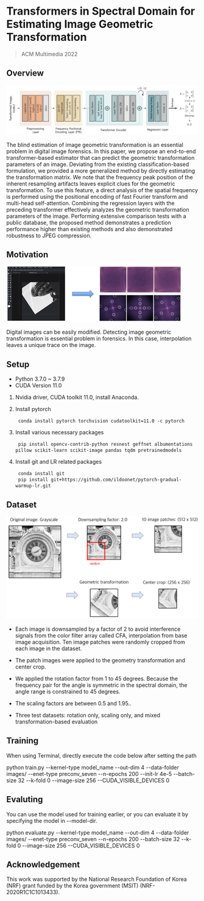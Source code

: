 # Transformers in Spectral Domain for Estimating Image Geometric Transformation

> ACM Multimedia 2022


## Overview
![architecture](./assets/architecture.PNG)

The blind estimation of image geometric transformation is an essential problem in digital image forensics. In this paper, we propose an end-to-end transformer-based estimator that can predict the geometric transformation parameters of an image. Deviating from the existing classification-based formulation, we provided a more generalized method by directly estimating the transformation matrix. We note that the frequency peak position of the inherent resampling artifacts leaves explicit clues for the geometric transformation. To use this feature, a direct analysis of the spatial frequency is performed using the positional encoding of fast Fourier transform and multi-head self-attention. Combining the regression layers with the preceding transformer effectively analyzes the geometric transformation parameters of the image. Performing extensive comparison tests with a public database, the proposed method demonstrates a prediction performance higher than existing methods and also demonstrated robustness to JPEG compression.


## Motivation

![motivation](./assets/motivation.PNG)

Digital images can be easily modified. Detecting image geometric transformation is essential problem in forensics. In this case, interpolation leaves a unique trace on the image.


## Setup

- Python 3.7.0 ~ 3.7.9
- CUDA Version 11.0

1. Nvidia driver, CUDA toolkit 11.0, install Anaconda.

2. Install pytorch

        conda install pytorch torchvision cudatoolkit=11.0 -c pytorch

3. Install various necessary packages

        pip install opencv-contrib-python resnest geffnet albumentations pillow scikit-learn scikit-image pandas tqdm pretrainedmodels

4. Install git and LR related packages

        conda install git
        pip install git+https://github.com/ildoonet/pytorch-gradual-warmup-lr.git




## Dataset


![dataset](./assets/dataset.PNG)

- Each image is downsampled by a factor of 2 to avoid interference signals from the color filter array called CFA, interpolation from base image acquisition. Ten image patches were randomly cropped from each image in the dataset.

- The patch images were applied to the geometry transformation and center crop.

- We applied the rotation factor from 1 to 45 degrees. Because the frequency pair for the angle is symmetric in the spectral domain, the angle range is constrained to 45 degrees.

- The scaling factors are between 0.5 and 1.95..

- Three test datasets: rotation only, scaling only, and mixed transformation-based evaluation

## Training

When using Terminal, directly execute the code below after setting the path

   python train.py --kernel-type model_name --out-dim 4 --data-folder images/ --enet-type preconv_seven --n-epochs 200 --init-lr 4e-5 --batch-size 32 --k-fold 0 --image-size 256 --CUDA_VISIBLE_DEVICES 0

## Evaluting

 You can use the model used for training earlier, or you can evaluate it by specifying the model in --model-dir.

   python evaluate.py --kernel-type model_name --out-dim 4 --data-folder images/ --enet-type preconv_seven --n-epochs 200 --batch-size 32 --k-fold 0 --image-size 256 --CUDA_VISIBLE_DEVICES 0



## Acknowledgement

This work was supported by the National Research Foundation of Korea (NRF) grant funded by the Korea government (MSIT) (NRF-2020R1C1C1013433).
